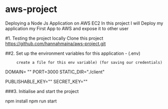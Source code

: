 # aws-project
Deploying a Node Js Application on AWS EC2
In this project I will Deploy my application my First App to AWS and expose it to other user

#1. Testing the project locally
   Clone this project https://github.com/hannahmaina/aws-project.git 

##2. Set up the environment variables for this application - (.env) 
         
         create a file for this env variable) (for saving our credentials)
DOMAIN= ""
PORT=3000
STATIC_DIR="./client"

PUBLISHABLE_KEY=""
SECRET_KEY=""

###3. Initialise and start the project
 
npm install
npm run start
